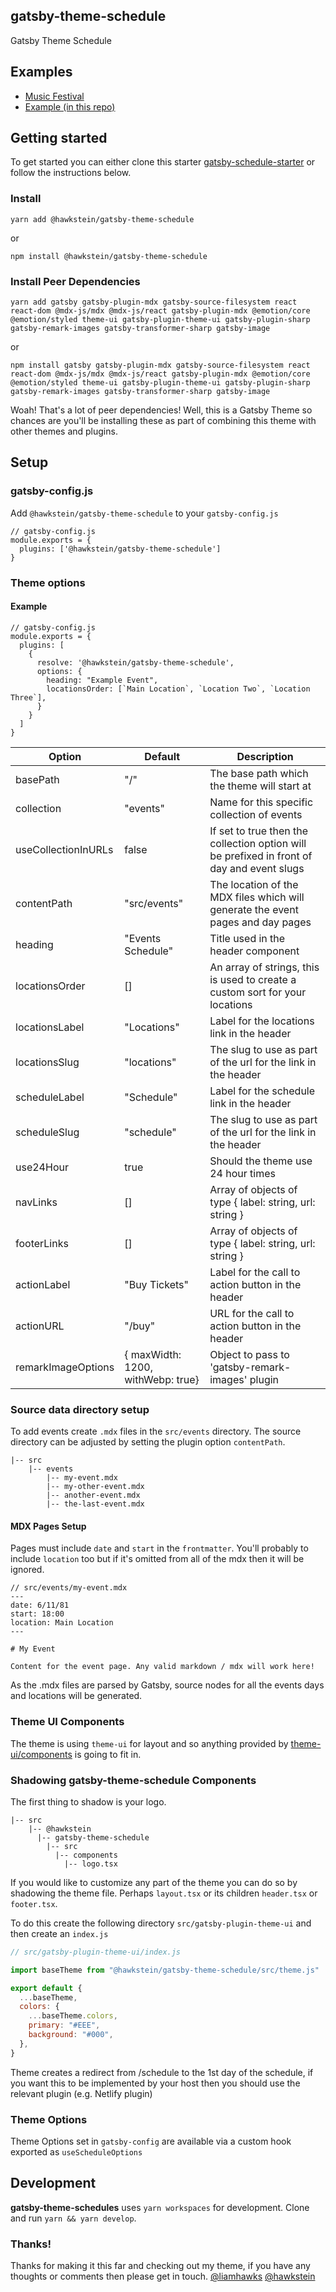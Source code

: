 ## gatsby-theme-schedule

Gatsby Theme Schedule

## Examples

- [Music Festival](https://gatsby-theme-schedule-festival.netlify.com/)
- [Example (in this repo)](https://gatsby-theme-schedule.netlify.com/)

## Getting started

To get started you can either clone this starter [gatsby-schedule-starter](https://github.com/hawkstein/gatsby-schedule-starter) or follow the instructions below.

### Install

```
yarn add @hawkstein/gatsby-theme-schedule
```

or

```
npm install @hawkstein/gatsby-theme-schedule
```

### Install Peer Dependencies

```
yarn add gatsby gatsby-plugin-mdx gatsby-source-filesystem react react-dom @mdx-js/mdx @mdx-js/react gatsby-plugin-mdx @emotion/core @emotion/styled theme-ui gatsby-plugin-theme-ui gatsby-plugin-sharp gatsby-remark-images gatsby-transformer-sharp gatsby-image
```

or

```
npm install gatsby gatsby-plugin-mdx gatsby-source-filesystem react react-dom @mdx-js/mdx @mdx-js/react gatsby-plugin-mdx @emotion/core @emotion/styled theme-ui gatsby-plugin-theme-ui gatsby-plugin-sharp gatsby-remark-images gatsby-transformer-sharp gatsby-image
```

Woah! That's a lot of peer dependencies! Well, this is a Gatsby Theme so chances are you'll be installing these as part of combining this theme with other themes and plugins.

## Setup

### gatsby-config.js

Add `@hawkstein/gatsby-theme-schedule` to your `gatsby-config.js`

```
// gatsby-config.js
module.exports = {
  plugins: ['@hawkstein/gatsby-theme-schedule']
}
```

### Theme options

#### Example

```
// gatsby-config.js
module.exports = {
  plugins: [
    {
      resolve: '@hawkstein/gatsby-theme-schedule',
      options: {
        heading: "Example Event",
        locationsOrder: [`Main Location`, `Location Two`, `Location Three`],
      }
    }
  ]
}
```

| Option              | Default                           | Description                                                                                |
| ------------------- | --------------------------------- | ------------------------------------------------------------------------------------------ |
| basePath            | "/"                               | The base path which the theme will start at                                                |
| collection          | "events"                          | Name for this specific collection of events                                                |
| useCollectionInURLs | false                             | If set to true then the collection option will be prefixed in front of day and event slugs |
| contentPath         | "src/events"                      | The location of the MDX files which will generate the event pages and day pages            |
| heading             | "Events Schedule"                 | Title used in the header component                                                         |
| locationsOrder      | []                                | An array of strings, this is used to create a custom sort for your locations               |
| locationsLabel      | "Locations"                       | Label for the locations link in the header                                                 |
| locationsSlug       | "locations"                       | The slug to use as part of the url for the link in the header                              |
| scheduleLabel       | "Schedule"                        | Label for the schedule link in the header                                                  |
| scheduleSlug        | "schedule"                        | The slug to use as part of the url for the link in the header                              |
| use24Hour           | true                              | Should the theme use 24 hour times                                                         |
| navLinks            | []                                | Array of objects of type { label: string, url: string }                                    |
| footerLinks         | []                                | Array of objects of type { label: string, url: string }                                    |
| actionLabel         | "Buy Tickets"                     | Label for the call to action button in the header                                          |
| actionURL           | "/buy"                            | URL for the call to action button in the header                                            |
| remarkImageOptions  | { maxWidth: 1200, withWebp: true} | Object to pass to 'gatsby-remark-images' plugin                                            |

### Source data directory setup

To add events create `.mdx` files in the `src/events` directory. The source directory can be adjusted by setting the plugin option `contentPath`.

<!-- prettier-ignore -->
```
|-- src
    |-- events
        |-- my-event.mdx
        |-- my-other-event.mdx
        |-- another-event.mdx
        |-- the-last-event.mdx

```

#### MDX Pages Setup

Pages must include `date` and `start` in the `frontmatter`. You'll probably to include `location` too but if it's omitted from all of the mdx then it will be ignored.

```
// src/events/my-event.mdx
---
date: 6/11/81
start: 18:00
location: Main Location
---

# My Event

Content for the event page. Any valid markdown / mdx will work here!

```

As the .mdx files are parsed by Gatsby, source nodes for all the events days and locations will be generated.

### Theme UI Components

The theme is using `theme-ui` for layout and so anything provided by [theme-ui/components](https://theme-ui.com/components) is going to fit in.

### Shadowing gatsby-theme-schedule Components

The first thing to shadow is your logo.

```
|-- src
    |-- @hawkstein
      |-- gatsby-theme-schedule
        |-- src
          |-- components
            |-- logo.tsx
```

If you would like to customize any part of the theme you can do so by shadowing the theme file. Perhaps `layout.tsx` or its children `header.tsx` or `footer.tsx`.

To do this create the following directory `src/gatsby-plugin-theme-ui` and then create an `index.js`

```javascript
// src/gatsby-plugin-theme-ui/index.js

import baseTheme from "@hawkstein/gatsby-theme-schedule/src/theme.js"

export default {
  ...baseTheme,
  colors: {
    ...baseTheme.colors,
    primary: "#EEE",
    background: "#000",
  },
}
```

Theme creates a redirect from /schedule to the 1st day of the schedule, if you want this to be implemented by your host then you should use the relevant plugin (e.g. Netlify plugin)

### Theme Options

Theme Options set in `gatsby-config` are available via a custom hook exported as `useScheduleOptions`

## Development

**gatsby-theme-schedules** uses `yarn workspaces` for development. Clone and run `yarn && yarn develop`.

### Thanks!

Thanks for making it this far and checking out my theme, if you have any thoughts or comments then please get in touch.
[@liamhawks](https://twitter.com/liamhawks)
[@hawkstein](https://github.com/hawkstein)
